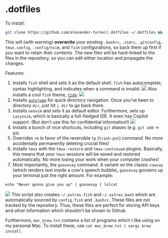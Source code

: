 # .dotfiles
To install:
```bash
git clone https://github.com/alexander-turner/.dotfiles ~/.dotfiles && cd ~/.dotfiles && bash setup.sh
```

This will (with warning) **overwrite** your existing `.bashrc`, `.vimrc`, `.gitconfig`, `tmux.config`, `.config/nvim`, and `fish` configurations, so back them up first if you want to retain their contents. The new files will be hard-linked to the files in the repository, so you can edit either location and propagate the changes.

Features:
1. Installs `fish` shell and sets it as the default shell. `fish` has autocomplete, syntax highlighting, and indicates when a command is invalid. 
![](https://fishshell.com/assets/img/screenshots/autosuggestion.png)
Also installs a cool `fish` theme, [`tide`](https://github.com/IlanCosman/tide): 
![](https://github.com/IlanCosman/tide/raw/assets/images/header.png)
2. Installs [`autojump`](https://github.com/wting/autojump) for quick directory navigation. Once you've been to directory `dir`, just hit `j dir` to go back there. 
3. Installs `neovim` and sets it as default editor. Furthermore, sets up `Lazynvim`, which is basically a full-fledged IDE. It even has Copilot support. (But don't use this for confidential information!)
![](https://user-images.githubusercontent.com/292349/213447056-92290767-ea16-430c-8727-ce994c93e9cc.png)
4. Installs a bunch of nice shortcuts, including `git` aliases (e.g. `git add` -> `ga`). 
5. Overrides `rm` in favor of the reversible `tp` (`trash-put`) command. No more accidentally permanently deleting crucial files!
6. Installs `tmux` with the `tmux-restore` and `tmux-continuum` plugins. Basically, this means that your `tmux` sessions will be saved and restored automatically. No more losing your work when your computer crashes!
7. Most importantly, the `goosesay` command. A variant on the classic `cowsay` (which renders text inside a cow's speech bubble), `goosesay` goosens up your terminal just the right amount. For example:
```fish
echo "Never gonna give you up" | goosesay | lolcat
```
![](https://i.imgur.com/QkY98Cz.png)
This script also creates `~/.extras.fish` and `~/.extras.bash` which are automatically sourced by `config.fish` and `.bashrc`. These files are not tracked by the repository. Thus, these files are perfect for storing API keys and other information which shouldn't be shown to Github.

Furthermore, `mac_brew.txt` contains a list of programs which I like using on my personal Mac. To install these, use `cat mac_brew.txt | xargs brew install`.
